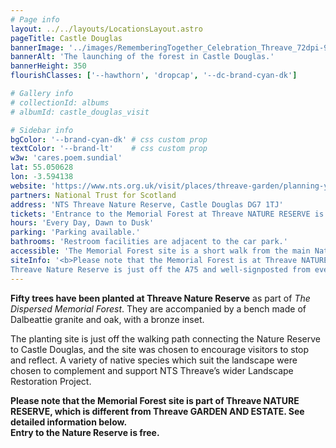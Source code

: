 ```yaml
---
# Page info
layout: ../../layouts/LocationsLayout.astro
pageTitle: Castle Douglas
bannerImage: '../images/RememberingTogether_Celebration_Threave_72dpi-99(edit).jpg'
bannerAlt: 'The launching of the forest in Castle Douglas.'
bannerHeight: 350
flourishClasses: ['--hawthorn', 'dropcap', '--dc-brand-cyan-dk']

# Gallery info
# collectionId: albums
# albumId: castle_douglas_visit

# Sidebar info
bgColor: '--brand-cyan-dk' # css custom prop
textColor: '--brand-lt'    # css custom prop
w3w: 'cares.poem.sundial'
lat: 55.050628
lon: -3.594138
website: 'https://www.nts.org.uk/visit/places/threave-garden/planning-your-visit'
partners: National Trust for Scotland
address: 'NTS Threave Nature Reserve, Castle Douglas DG7 1TJ'
tickets: 'Entrance to the Memorial Forest at Threave NATURE RESERVE is Free.'
hours: 'Every Day, Dawn to Dusk'
parking: 'Parking available.'
bathrooms: 'Restroom facilities are adjacent to the car park.'
accessible: 'The Memorial Forest site is a short walk from the main Nature Reserve car park, visible as you arrive by car on the right hand side. From the car park, access is via a level gravel path. Please visit the <a href="https://www.nts.org.uk/visit/places/threave-garden/planning-your-visit">Threave Nature Reserve</a> website or contact them on <a href="tel:01556502575">01556 502575</a> for more information.'
siteInfo: '<b>Please note that the Memorial Forest is at Threave NATURE RESERVE, which is different from Threave GARDEN AND ESTATE. Entry to the Nature Reserve is free.</b><br/>
Threave Nature Reserve is just off the A75 and well-signposted from every direction. The road to the nature reserve is directly opposite the B736 roundabout – follow the signs for Kelton Mains or Threave Castle.'
---
```


__Fifty trees have been planted at Threave Nature Reserve__ as part of <i>The Dispersed Memorial Forest</i>. They are accompanied by a bench made of Dalbeattie granite and oak, with a bronze inset.

The planting site is just off the walking path connecting the Nature Reserve to Castle Douglas, and the site was chosen to  encourage visitors to stop and reflect. A variety of native species which suit the landscape were chosen to complement and support NTS Threave’s wider Landscape Restoration Project.

__Please note that the Memorial Forest site is part of Threave NATURE RESERVE, which is different from Threave GARDEN AND ESTATE. See detailed information below. <br>Entry to the Nature Reserve is free.__

<!-- <a class="link" href='../events/castle-douglas'><b>See also: </b>Events at the Castle Douglas site.</a> -->
